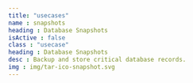 ```yaml
---
title: "usecases"
name : snapshots
heading : Database Snapshots
isActive : false
class : "usecase"
heading : Database Snapshots
desc : Backup and store critical database records.
img : img/tar-ico-snapshot.svg
---
```

